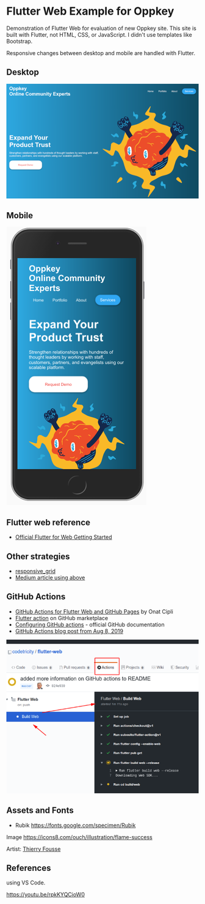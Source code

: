 # Flutter Web Example for Oppkey

Demonstration of Flutter Web for evaluation of new Oppkey site. 
This site is built with Flutter, not HTML, CSS, or JavaScript. 
I didn't use templates like Bootstrap.

Responsive changes between desktop and mobile are handled with Flutter.

## Desktop

![desktop view](doc/images/desktop.png)

## Mobile

![mobile view](doc/images/mobile.png)


## Flutter web reference

* [Official Flutter for Web Getting Started](https://flutter.dev/docs/get-started/web)

## Other strategies

* [responsive_grid](https://pub.dev/packages/responsive_grid#-readme-tab-)
* [Medium article using above](https://medium.com/flutter-community/build-your-responsive-flutter-layout-like-a-pro-6bf86aaed81e)

## GitHub Actions

* [GitHub Actions for Flutter Web and GitHub Pages](https://medium.com/flutter-community/flutter-web-github-actions-github-pages-dec8f308542a) by Onat Cipli
* [Flutter action](https://github.com/marketplace/actions/flutter-action) on GitHub marketplace
* [Configuring GitHub actions](https://help.github.com/en/actions/configuring-and-managing-workflows/configuring-a-workflow) - official GitHub documentation
* [GitHub Actions blog post from Aug 8, 2019](https://github.blog/2019-08-08-github-actions-now-supports-ci-cd/)

![GitHub Actions](doc/images/github-actions.png)


## Assets and Fonts

* Rubik https://fonts.google.com/specimen/Rubik

Image https://icons8.com/ouch/illustration/flame-success

Artist: [Thierry Fousse](https://dribbble.com/thierryfousse)

## References

using VS Code.

https://youtu.be/rpkKYQCioW0